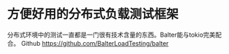 # 方便好用的分布式负载测试框架
分布式环境中的测试一直都是一门很有技术含量的东西。Balter能与tokio完美配合。
Github https://github.com/BalterLoadTesting/balter